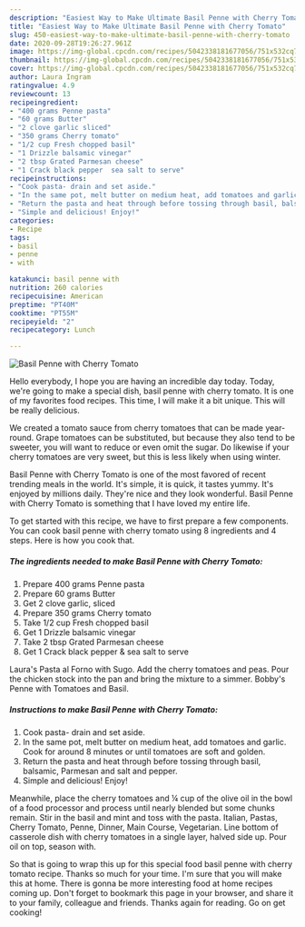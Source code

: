 ```yaml
---
description: "Easiest Way to Make Ultimate Basil Penne with Cherry Tomato"
title: "Easiest Way to Make Ultimate Basil Penne with Cherry Tomato"
slug: 450-easiest-way-to-make-ultimate-basil-penne-with-cherry-tomato
date: 2020-09-28T19:26:27.961Z
image: https://img-global.cpcdn.com/recipes/5042338181677056/751x532cq70/basil-penne-with-cherry-tomato-recipe-main-photo.jpg
thumbnail: https://img-global.cpcdn.com/recipes/5042338181677056/751x532cq70/basil-penne-with-cherry-tomato-recipe-main-photo.jpg
cover: https://img-global.cpcdn.com/recipes/5042338181677056/751x532cq70/basil-penne-with-cherry-tomato-recipe-main-photo.jpg
author: Laura Ingram
ratingvalue: 4.9
reviewcount: 13
recipeingredient:
- "400 grams Penne pasta"
- "60 grams Butter"
- "2 clove garlic sliced"
- "350 grams Cherry tomato"
- "1/2 cup Fresh chopped basil"
- "1 Drizzle balsamic vinegar"
- "2 tbsp Grated Parmesan cheese"
- "1 Crack black pepper  sea salt to serve"
recipeinstructions:
- "Cook pasta- drain and set aside."
- "In the same pot, melt butter on medium heat, add tomatoes and garlic. Cook for around 8 minutes or until tomatoes are soft and golden."
- "Return the pasta and heat through before tossing through basil, balsamic, Parmesan and salt and pepper."
- "Simple and delicious! Enjoy!"
categories:
- Recipe
tags:
- basil
- penne
- with

katakunci: basil penne with 
nutrition: 260 calories
recipecuisine: American
preptime: "PT40M"
cooktime: "PT55M"
recipeyield: "2"
recipecategory: Lunch

---
```



![Basil Penne with Cherry Tomato](https://img-global.cpcdn.com/recipes/5042338181677056/751x532cq70/basil-penne-with-cherry-tomato-recipe-main-photo.jpg)

Hello everybody, I hope you are having an incredible day today. Today, we're going to make a special dish, basil penne with cherry tomato. It is one of my favorites food recipes. This time, I will make it a bit unique. This will be really delicious.

We created a tomato sauce from cherry tomatoes that can be made year-round. Grape tomatoes can be substituted, but because they also tend to be sweeter, you will want to reduce or even omit the sugar. Do likewise if your cherry tomatoes are very sweet, but this is less likely when using winter.

Basil Penne with Cherry Tomato is one of the most favored of recent trending meals in the world. It's simple, it is quick, it tastes yummy. It's enjoyed by millions daily. They're nice and they look wonderful. Basil Penne with Cherry Tomato is something that I have loved my entire life.


To get started with this recipe, we have to first prepare a few components. You can cook basil penne with cherry tomato using 8 ingredients and 4 steps. Here is how you cook that.

<!--inarticleads1-->

##### The ingredients needed to make Basil Penne with Cherry Tomato:

1. Prepare 400 grams Penne pasta
1. Prepare 60 grams Butter
1. Get 2 clove garlic, sliced
1. Prepare 350 grams Cherry tomato
1. Take 1/2 cup Fresh chopped basil
1. Get 1 Drizzle balsamic vinegar
1. Take 2 tbsp Grated Parmesan cheese
1. Get 1 Crack black pepper &amp; sea salt to serve


Laura&#39;s Pasta al Forno with Sugo. Add the cherry tomatoes and peas. Pour the chicken stock into the pan and bring the mixture to a simmer. Bobby&#39;s Penne with Tomatoes and Basil. 

<!--inarticleads2-->

##### Instructions to make Basil Penne with Cherry Tomato:

1. Cook pasta- drain and set aside.
1. In the same pot, melt butter on medium heat, add tomatoes and garlic. Cook for around 8 minutes or until tomatoes are soft and golden.
1. Return the pasta and heat through before tossing through basil, balsamic, Parmesan and salt and pepper.
1. Simple and delicious! Enjoy!


Meanwhile, place the cherry tomatoes and ¼ cup of the olive oil in the bowl of a food processor and process until nearly blended but some chunks remain. Stir in the basil and mint and toss with the pasta. Italian, Pastas, Cherry Tomato, Penne, Dinner, Main Course, Vegetarian. Line bottom of casserole dish with cherry tomatoes in a single layer, halved side up. Pour oil on top, season with. 

So that is going to wrap this up for this special food basil penne with cherry tomato recipe. Thanks so much for your time. I'm sure that you will make this at home. There is gonna be more interesting food at home recipes coming up. Don't forget to bookmark this page in your browser, and share it to your family, colleague and friends. Thanks again for reading. Go on get cooking!
